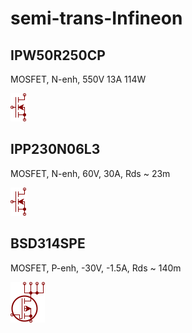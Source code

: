 # semi-trans-Infineon

## IPW50R250CP
MOSFET, N-enh, 550V 13A 114W

![IPW50R250CP__1__1](images/semi-trans-Infineon__IPW50R250CP__1__1.png?raw=true) 

## IPP230N06L3
MOSFET, N-enh, 60V, 30A, Rds ~ 23m

![IPP230N06L3__1__1](images/semi-trans-Infineon__IPP230N06L3__1__1.png?raw=true) 

## BSD314SPE
MOSFET, P-enh, -30V, -1.5A, Rds ~ 140m

![BSD314SPE__1__1](images/semi-trans-Infineon__BSD314SPE__1__1.png?raw=true) 

